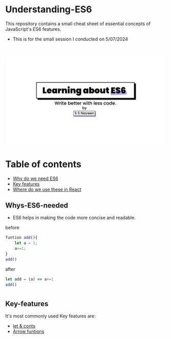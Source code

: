 # Understanding-ES6
This repository contains a small cheat sheet of essential concepts of JavaScript's ES6 features.
- This is for the small session I conducted on 5/07/2024 
# 
<img src="./ES6-Resources/ES6-presenation-coverPage.png" width="1000px">

# Table  of contents 
- [Why do we need ES6](#Whys-ES6-needed)
- [Key features](#Key-features)
- [Where do we use these in React](#React-use-cases)


## Whys-ES6-needed
- ES6 helps in making the code more concise and readable.

before
```javascript
funtion add(){
    let a = 1;
    a+=1;
}
add()
```
after

```javascript
let add = (a) => a+=1
add()
```
#
## Key-features
It's most commonly used Key features are:
- [let & conts](#let-const-varialbles)
- [Arrow funtions](#arrow-functions)